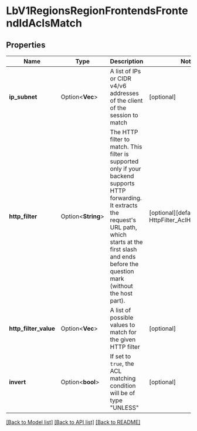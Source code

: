 # LbV1RegionsRegionFrontendsFrontendIdAclsMatch

## Properties

Name | Type | Description | Notes
------------ | ------------- | ------------- | -------------
**ip_subnet** | Option<**Vec<String>**> | A list of IPs or CIDR v4/v6 addresses of the client of the session to match | [optional]
**http_filter** | Option<**String**> | The HTTP filter to match. This filter is supported only if your backend supports HTTP forwarding. It extracts the request's URL path, which starts at the first slash and ends before the question mark (without the host part).  | [optional][default to HttpFilter_AclHttpFilterNone]
**http_filter_value** | Option<**Vec<String>**> | A list of possible values to match for the given HTTP filter | [optional]
**invert** | Option<**bool**> | If set to `true`, the ACL matching condition will be of type \"UNLESS\" | [optional]

[[Back to Model list]](../README.md#documentation-for-models) [[Back to API list]](../README.md#documentation-for-api-endpoints) [[Back to README]](../README.md)



